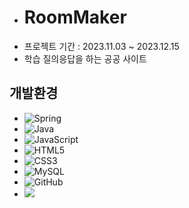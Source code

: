 - # RoomMaker
- 프로젝트 기간 : 2023.11.03 ~ 2023.12.15
- 학습 질의응답을 하는 공공 사이트
 ## 개발환경
- ![Spring](https://img.shields.io/badge/spring-%236DB33F.svg?style=for-the-badge&logo=spring&logoColor=white)
- ![Java](https://img.shields.io/badge/java-%23ED8B00.svg?style=for-the-badge&logo=openjdk&logoColor=white)
- ![JavaScript](https://img.shields.io/badge/javascript-%23323330.svg?style=for-the-badge&logo=javascript&logoColor=%23F7DF1E)
- ![HTML5](https://img.shields.io/badge/html5-%23E34F26.svg?style=for-the-badge&logo=html5&logoColor=white)
- ![CSS3](https://img.shields.io/badge/css3-%231572B6.svg?style=for-the-badge&logo=css3&logoColor=white)
- ![MySQL](https://img.shields.io/badge/mysql-%2300f.svg?style=for-the-badge&logo=mysql&logoColor=white)
- ![GitHub](https://img.shields.io/badge/github-%23121011.svg?style=for-the-badge&logo=github&logoColor=white)
- <img src="https://img.shields.io/badge/Sourcetree-%230052CC?style=for-the-badge&logo=Sourcetree&logoColor=white">
